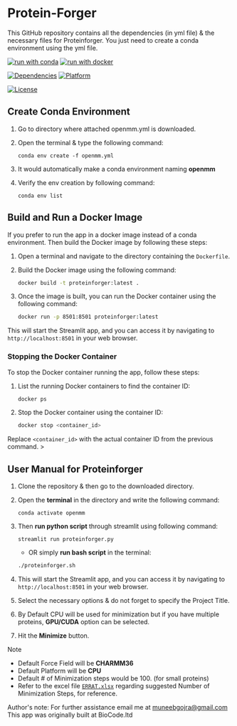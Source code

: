# Protein-Forger

This GitHub repository contains all the dependencies (in yml file) & the necessary files for Proteinforger.
You just need to create a conda environment using the yml file.

[![run with conda](http://img.shields.io/badge/run%20with-conda-3EB049?labelColor=000000&logo=anaconda)](https://docs.conda.io/en/latest/)
[![run with docker](https://img.shields.io/badge/run%20with-docker-0db7ed?labelColor=000000&logo=docker)](https://www.docker.com/)

[![Dependencies](https://img.shields.io/librariesio/github/muneebdev7/proteinforger)](https://libraries.io/github/muneebdev7/proteinforger)
[![Platform](https://img.shields.io/badge/platform-linux-blue)](https://github.com/muneebdev7/proteinforger)

[![License](https://img.shields.io/github/license/muneebdev7/proteinforger)](LICENSE)

## Create Conda Environment

 1. Go to directory where attached openmm.yml is downloaded.
 2. Open the terminal & type the following command:

    ```shell
    conda env create -f openmm.yml
    ```

 3. It would automatically make a conda environment naming **openmm**
 4. Verify the env creation by following command:

    ```shell
    conda env list
    ```

## Build and Run a Docker Image

If you prefer to run the app in a docker image instead of a conda environment. Then build the Docker image by following these steps:

1. Open a terminal and navigate to the directory containing the `Dockerfile`.
2. Build the Docker image using the following command:

    ```sh
    docker build -t proteinforger:latest .
    ```

3. Once the image is built, you can run the Docker container using the following command:

    ```sh
    docker run -p 8501:8501 proteinforger:latest
    ```

This will start the Streamlit app, and you can access it by navigating to `http://localhost:8501` in your web browser.

### Stopping the Docker Container

To stop the Docker container running the app, follow these steps:

1. List the running Docker containers to find the container ID:

   ```sh
   docker ps
   ```

2. Stop the Docker container using the container ID:

   ```sh
   docker stop <container_id>
   ```

Replace `<container_id>` with the actual container ID from the previous command.  >

## User Manual for Proteinforger

 1. Clone the repository & then go to the downloaded directory.
 2. Open the **terminal** in the directory and write the following command:

    ```shell
    conda activate openmm
    ```

 3. Then **run python script** through streamlit using following command:

    ```shell
    streamlit run proteinforger.py
    ```

    * OR simply **run bash script** in the terminal:

    ```bash
    ./proteinforger.sh
    ```

 4. This will start the Streamlit app, and you can access it by navigating to `http://localhost:8501` in your web browser.
 5. Select the necessary options & do not forget to specify the Project Title.
 6. By Default CPU will be used for minimization but if you have multiple proteins, **GPU/CUDA** option can be selected.
 7. Hit the **Minimize** button.

> [!NOTE]
   >
   >* Default Force Field will be **CHARMM36**
   >* Default Platform will be **CPU**
   >* Default # of Minimization steps would be 100. (for small proteins)
   >* Refer to the excel file [`ERRAT.xlsx`](benchmark/ERRAT.xlsx) regarding suggested Number of Minimization Steps, for reference.
   >
> Author's note:  For further assistance email me at <muneebgojra@gmail.com>
This app was originally built at BioCode.ltd
